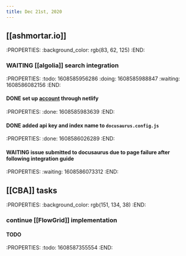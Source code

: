```yaml
---
title: Dec 21st, 2020
---
```


## [[ashmortar.io]]
:PROPERTIES:
:background_color: rgb(83, 62, 125)
:END:
### WAITING [[algolia]] search integration
:PROPERTIES:
:todo: 1608585956286
:doing: 1608585988847
:waiting: 1608586082156
:END:
#### DONE set up [account](https://www.algolia.com/apps/8360ZGF9S6/dashboard) through netlify
:PROPERTIES:
:done: 1608585983639
:END:
#### DONE added api key and index name to `docusaurus.config.js`
:PROPERTIES:
:done: 1608586026289
:END:
#### WAITING issue submitted to docusaurus due to page failure after following integration guide
:PROPERTIES:
:waiting: 1608586073312
:END:
## [[CBA]] tasks
:PROPERTIES:
:background_color: rgb(151, 134, 38)
:END:
### continue [[FlowGrid]] implementation
#### TODO 
:PROPERTIES:
:todo: 1608587355554
:END:

